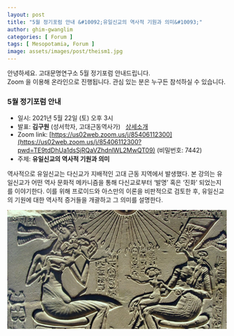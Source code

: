```yaml
---
layout: post
title: "5월 정기포럼 안내 &#10092;유일신교의 역사적 기원과 의미&#10093;"
author: ghim-gwanglim
categories: [ Forum ]
tags: [ Mesopotamia, Forum ] 
image: assets/images/post/theism1.jpg
---
```


안녕하세요. 고대문명연구소 5월 정기포럼 안내드립니다.<br> 
Zoom 을 이용해 온라인으로 진행됩니다. 관심 있는 분은 누구든 참석하실 수 있습니다. 

### 5월 정기포럼 안내
- 일시: 2021년 5월 22일 (토) 오후 3시
- 발표: __김구원__ (성서학자, 고대근동역사가) &nbsp; [상세소개](/author-kwkim)
- Zoom link: [https://us02web.zoom.us/j/85406112300](https://us02web.zoom.us/j/85406112300?pwd=TE9tdDhUa1dsSjRQaVZhdnlWL2MwQT09) (비밀번호: 7442)
- 주제: __유일신교의 역사적 기원과 의미__


역사적으로 유일신교는 다신교가 지배적인 고대 근동 지역에서 발생했다. 본 강의는 유일신교가 어떤 역사 문화적 메카니즘을 통해 다신교로부터 ‘발명’ 혹은 ‘진화’ 되었는지를 이야기한다. 이를 위해 프로이드와 아스만의 이론을 비판적으로 검토한 후, 유일신교의 기원에 대한 역사적 증거들을 개괄하고 그 의미를 설명한다.

![](/assets/images/post/theism2.jpg)

